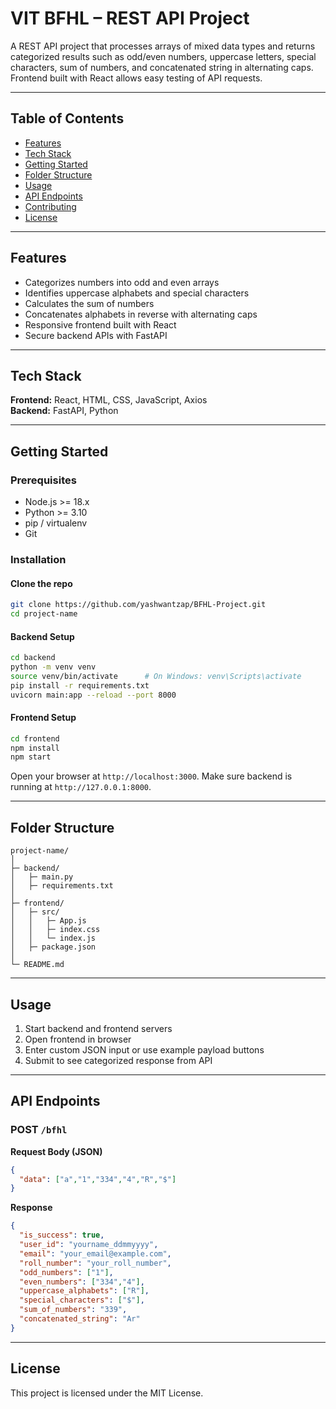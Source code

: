 # VIT BFHL – REST API Project

A REST API project that processes arrays of mixed data types and returns categorized results such as odd/even numbers, uppercase letters, special characters, sum of numbers, and concatenated string in alternating caps. Frontend built with React allows easy testing of API requests.  

---

## Table of Contents

- [Features](#features)  
- [Tech Stack](#tech-stack)  
- [Getting Started](#getting-started)  
- [Folder Structure](#folder-structure)  
- [Usage](#usage)  
- [API Endpoints](#api-endpoints)  
- [Contributing](#contributing)  
- [License](#license)  

---

## Features

- Categorizes numbers into odd and even arrays  
- Identifies uppercase alphabets and special characters  
- Calculates the sum of numbers  
- Concatenates alphabets in reverse with alternating caps  
- Responsive frontend built with React  
- Secure backend APIs with FastAPI  

---

## Tech Stack

**Frontend:** React, HTML, CSS, JavaScript, Axios  
**Backend:** FastAPI, Python    

---

## Getting Started

### Prerequisites

- Node.js >= 18.x  
- Python >= 3.10  
- pip / virtualenv  
- Git  

### Installation

#### Clone the repo

```bash
git clone https://github.com/yashwantzap/BFHL-Project.git
cd project-name
````

#### Backend Setup

```bash
cd backend
python -m venv venv
source venv/bin/activate      # On Windows: venv\Scripts\activate
pip install -r requirements.txt
uvicorn main:app --reload --port 8000
```

#### Frontend Setup

```bash
cd frontend
npm install
npm start
```

Open your browser at `http://localhost:3000`. Make sure backend is running at `http://127.0.0.1:8000`.

---

## Folder Structure

```
project-name/
│
├─ backend/
│   ├─ main.py
│   ├─ requirements.txt
│
├─ frontend/
│   ├─ src/
│   │   ├─ App.js
│   │   ├─ index.css
│   │   └─ index.js
│   ├─ package.json
│
└─ README.md
```

---

## Usage

1. Start backend and frontend servers
2. Open frontend in browser
3. Enter custom JSON input or use example payload buttons
4. Submit to see categorized response from API

---

## API Endpoints

### POST `/bfhl`

**Request Body (JSON)**

```json
{
  "data": ["a","1","334","4","R","$"]
}
```

**Response**

```json
{
  "is_success": true,
  "user_id": "yourname_ddmmyyyy",
  "email": "your_email@example.com",
  "roll_number": "your_roll_number",
  "odd_numbers": ["1"],
  "even_numbers": ["334","4"],
  "uppercase_alphabets": ["R"],
  "special_characters": ["$"],
  "sum_of_numbers": "339",
  "concatenated_string": "Ar"
}
```

---

## License

This project is licensed under the MIT License.

